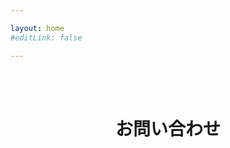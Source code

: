 ```yaml
---

layout: home
#editLink: false

---
```

<script setup>
import { ref } from 'vue'
import data from './contact/index.ts'
const contactsData = ref(data)
</script>
<br/>
<ClientOnly>
  <Breadcrumb />
  <br/>
  <center>

  # お問い合わせ
  </center>
  <ContactInfo :data="contactsData">
  </ContactInfo>
</ClientOnly>


